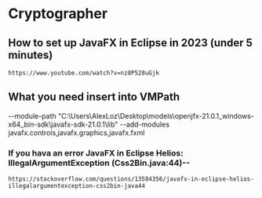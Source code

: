 # Cryptographer


##	How to set up JavaFX in Eclipse in 2023 (under 5 minutes)

	https://www.youtube.com/watch?v=nz8P528uGjk


##	What you need insert into VMPath

--module-path "C:\Users\AlexLoz\Desktop\models\openjfx-21.0.1_windows-x64_bin-sdk\javafx-sdk-21.0.1\lib" --add-modules javafx.controls,javafx.graphics,javafx.fxml

### 	If you hava an error JavaFX in Eclipse Helios: IllegalArgumentException (Css2Bin.java:44)--

	https://stackoverflow.com/questions/13584356/javafx-in-eclipse-helios-illegalargumentexception-css2bin-java44
